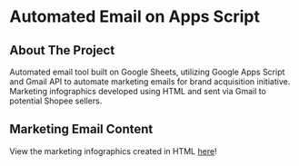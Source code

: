 # Automated Email on Apps Script

## About The Project
Automated email tool built on Google Sheets, utilizing Google Apps Script and Gmail API to automate marketing emails for brand acquisition initiative. Marketing infographics developed using HTML and sent via Gmail to potential Shopee sellers.

## Marketing Email Content
View the marketing infographics created in HTML [here](https://mattlim96.github.io/brand-acquisition-auto-email)!
